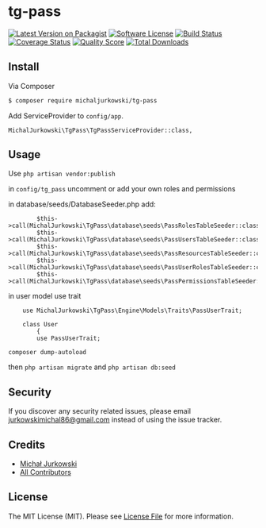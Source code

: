 # tg-pass

[![Latest Version on Packagist][ico-version]][link-packagist]
[![Software License][ico-license]](LICENSE.md)
[![Build Status][ico-travis]][link-travis]
[![Coverage Status][ico-scrutinizer]][link-scrutinizer]
[![Quality Score][ico-code-quality]][link-code-quality]
[![Total Downloads][ico-downloads]][link-downloads]

## Install

Via Composer

``` bash
$ composer require michaljurkowski/tg-pass
```

Add ServiceProvider to `config/app`.

```
MichalJurkowski\TgPass\TgPassServiceProvider::class,
```
## Usage

Use `php artisan vendor:publish`

in `config/tg_pass` uncomment or add your own roles and permissions

in database/seeds/DatabaseSeeder.php add:

```
        $this->call(MichalJurkowski\TgPass\database\seeds\PassRolesTableSeeder::class);
        $this->call(MichalJurkowski\TgPass\database\seeds\PassUsersTableSeeder::class);
        $this->call(MichalJurkowski\TgPass\database\seeds\PassResourcesTableSeeder::class);
        $this->call(MichalJurkowski\TgPass\database\seeds\PassUserRolesTableSeeder::class);
        $this->call(MichalJurkowski\TgPass\database\seeds\PassPermissionsTableSeeder::class);
```


in user model use trait
```
    use MichalJurkowski\TgPass\Engine\Models\Traits\PassUserTrait;

    class User
        {
        use PassUserTrait;
```

`composer dump-autoload`

then `php artisan migrate` and `php artisan db:seed`

## Security

If you discover any security related issues, please email jurkowskimichal86@gmail.com instead of using the issue tracker.

## Credits

- [Michał Jurkowski][link-author]
- [All Contributors][link-contributors]

## License

The MIT License (MIT). Please see [License File](LICENSE.md) for more information.

[ico-version]: https://img.shields.io/packagist/v/michaljurkowski/tg-pass.svg?style=flat-square
[ico-license]: https://img.shields.io/badge/license-MIT-brightgreen.svg?style=flat-square
[ico-travis]: https://img.shields.io/travis/michaljurkowski/tg-pass/master.svg?style=flat-square
[ico-scrutinizer]: https://img.shields.io/scrutinizer/coverage/g/michaljurkowski/tg-pass.svg?style=flat-square
[ico-code-quality]: https://img.shields.io/scrutinizer/g/michaljurkowski/tg-pass.svg?style=flat-square
[ico-downloads]: https://img.shields.io/packagist/dt/michaljurkowski/tg-pass.svg?style=flat-square

[link-packagist]: https://packagist.org/packages/michaljurkowski/tg-pass
[link-travis]: https://travis-ci.org/michaljurkowski/tg-pass
[link-scrutinizer]: https://scrutinizer-ci.com/g/michaljurkowski/tg-pass/code-structure
[link-code-quality]: https://scrutinizer-ci.com/g/michaljurkowski/tg-pass
[link-downloads]: https://packagist.org/packages/michaljurkowski/tg-pass
[link-author]: https://github.com/michaljurkowski
[link-contributors]: ../../contributors
